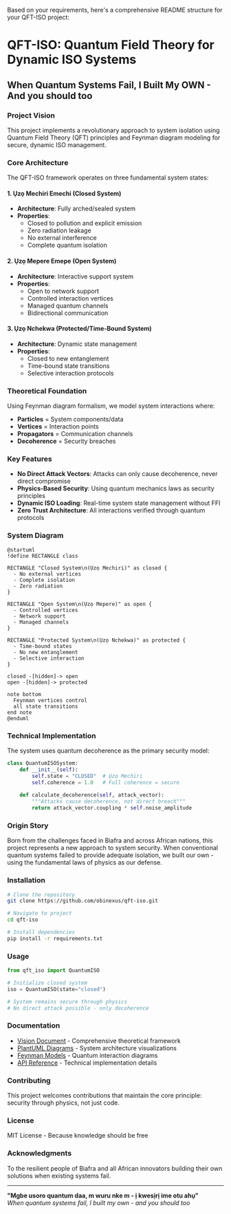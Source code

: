 Based on your requirements, here's a comprehensive README structure for your QFT-ISO project:

# QFT-ISO: Quantum Field Theory for Dynamic ISO Systems

## When Quantum Systems Fail, I Built My OWN - And you should too

### Project Vision

This project implements a revolutionary approach to system isolation using Quantum Field Theory (QFT) principles and Feynman diagram modeling for secure, dynamic ISO management.

### Core Architecture

The QFT-ISO framework operates on three fundamental system states:

#### 1. **Ụzọ Mechiri Emechi** (Closed System)
- **Architecture**: Fully arched/sealed system
- **Properties**:
  - Closed to pollution and explicit emission
  - Zero radiation leakage
  - No external interference
  - Complete quantum isolation

#### 2. **Ụzọ Mepere Emepe** (Open System)  
- **Architecture**: Interactive support system
- **Properties**:
  - Open to network support
  - Controlled interaction vertices
  - Managed quantum channels
  - Bidirectional communication

#### 3. **Ụzọ Nchekwa** (Protected/Time-Bound System)
- **Architecture**: Dynamic state management
- **Properties**:
  - Closed to new entanglement
  - Time-bound state transitions
  - Selective interaction protocols

### Theoretical Foundation

Using Feynman diagram formalism, we model system interactions where:
- **Particles** = System components/data
- **Vertices** = Interaction points
- **Propagators** = Communication channels
- **Decoherence** = Security breaches

### Key Features

- **No Direct Attack Vectors**: Attacks can only cause decoherence, never direct compromise
- **Physics-Based Security**: Using quantum mechanics laws as security principles
- **Dynamic ISO Loading**: Real-time system state management without FFI
- **Zero Trust Architecture**: All interactions verified through quantum protocols

### System Diagram

```plantuml
@startuml
!define RECTANGLE class

RECTANGLE "Closed System\n(Ụzọ Mechiri)" as closed {
  - No external vertices
  - Complete isolation
  - Zero radiation
}

RECTANGLE "Open System\n(Ụzọ Mepere)" as open {
  - Controlled vertices
  - Network support
  - Managed channels
}

RECTANGLE "Protected System\n(Ụzọ Nchekwa)" as protected {
  - Time-bound states
  - No new entanglement
  - Selective interaction
}

closed -[hidden]-> open
open -[hidden]-> protected

note bottom
  Feynman vertices control
  all state transitions
end note
@enduml
```

### Technical Implementation

The system uses quantum decoherence as the primary security model:

```python
class QuantumISOSystem:
    def __init__(self):
        self.state = "CLOSED"  # Ụzọ Mechiri
        self.coherence = 1.0   # Full coherence = secure
        
    def calculate_decoherence(self, attack_vector):
        """Attacks cause decoherence, not direct breach"""
        return attack_vector.coupling * self.noise_amplitude
```

### Origin Story

Born from the challenges faced in Biafra and across African nations, this project represents a new approach to system security. When conventional quantum systems failed to provide adequate isolation, we built our own - using the fundamental laws of physics as our defense.

### Installation

```bash
# Clone the repository
git clone https://github.com/obinexus/qft-iso.git

# Navigate to project
cd qft-iso

# Install dependencies
pip install -r requirements.txt
```

### Usage

```python
from qft_iso import QuantumISO

# Initialize closed system
iso = QuantumISO(state="closed")

# System remains secure through physics
# No direct attack possible - only decoherence
```

### Documentation

- [Vision Document](docs/vision/quantum-iso-vision.md) - Comprehensive theoretical framework
- [PlantUML Diagrams](docs/diagrams/) - System architecture visualizations
- [Feynman Models](docs/feynman/) - Quantum interaction diagrams
- [API Reference](docs/api/) - Technical implementation details

### Contributing

This project welcomes contributions that maintain the core principle: security through physics, not just code.

### License

MIT License - Because knowledge should be free

### Acknowledgments

To the resilient people of Biafra and all African innovators building their own solutions when existing systems fail.

---

**"Mgbe usoro quantum daa, m wuru nke m - ị kwesịrị ime otu ahụ"**  
*When quantum systems fail, I built my own - and you should too*
